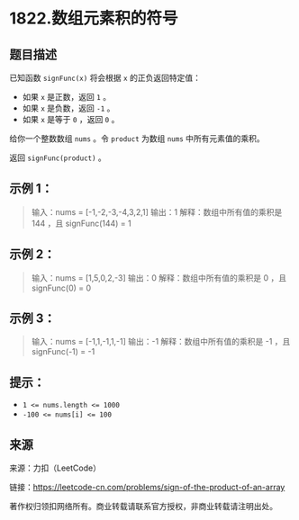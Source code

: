 # 1822.数组元素积的符号

## 题目描述

已知函数 `signFunc(x)` 将会根据 `x` 的正负返回特定值：

- 如果 `x` 是正数，返回 `1` 。
- 如果 `x` 是负数，返回 `-1` 。
- 如果 `x` 是等于 `0` ，返回 `0` 。

给你一个整数数组 `nums` 。令 `product` 为数组 `nums` 中所有元素值的乘积。

返回 `signFunc(product)` 。

 

## **示例 1：**

> 输入：nums = [-1,-2,-3,-4,3,2,1]
> 输出：1
> 解释：数组中所有值的乘积是 144 ，且 signFunc(144) = 1

## **示例 2：**

> 输入：nums = [1,5,0,2,-3]
> 输出：0
> 解释：数组中所有值的乘积是 0 ，且 signFunc(0) = 0

## **示例 3：**

> 输入：nums = [-1,1,-1,1,-1]
> 输出：-1
> 解释：数组中所有值的乘积是 -1 ，且 signFunc(-1) = -1

 

## **提示：**

- `1 <= nums.length <= 1000`
- `-100 <= nums[i] <= 100`

## 来源

来源：力扣（LeetCode）

链接：https://leetcode-cn.com/problems/sign-of-the-product-of-an-array

著作权归领扣网络所有。商业转载请联系官方授权，非商业转载请注明出处。